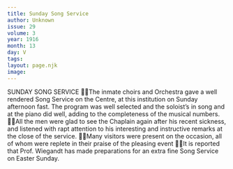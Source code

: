 ```yaml
---
title: Sunday Song Service
author: Unknown
issue: 29
volume: 3
year: 1916
month: 13
day: V
tags:
layout: page.njk
image:
---
```

SUNDAY SONG SERVICE The inmate choirs and Orchestra gave a well rendered Song Service on the Centre, at this institution on Sunday afternoon fast. The program was well selected and the soloist’s in song and at the piano did well, adding to the completeness of the musical numbers. All the men were glad to see the Chaplain again after his recent sickness, and listened with rapt attention to his interesting and instructive remarks at the close of the service. Many visitors were present on the occasion, all of whom were replete in their praise of the pleasing event It is reported that Prof. Wiegandt has made preparations for an extra fine Song Service on Easter Sunday. 
